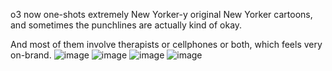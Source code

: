 o3 now one-shots extremely New Yorker-y original New Yorker cartoons, and sometimes the punchlines are actually kind of okay.

And most of them involve therapists or cellphones or both, which feels very on-brand.
![image](https://github.com/user-attachments/assets/e6c2a3ae-42de-433c-b993-192e52518a93)
![image](https://github.com/user-attachments/assets/e2797703-b452-4c7d-a1f1-03c60dba577a)
![image](https://github.com/user-attachments/assets/cb2e7a45-71d3-4b88-a672-40eadf3d928d)
![image](https://github.com/user-attachments/assets/5275b41d-645e-4075-a549-55319e90870a)
